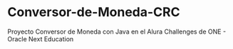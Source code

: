 # Conversor-de-Moneda-CRC
Proyecto Conversor de Moneda con Java en el Alura Challenges de ONE - Oracle Next Education
